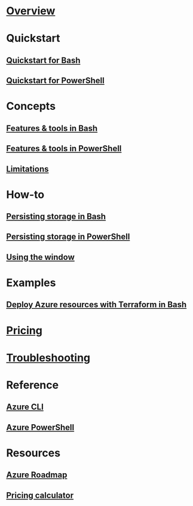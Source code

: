 # [Overview](overview.md)

# Quickstart
## [Quickstart for Bash](quickstart.md)
## [Quickstart for PowerShell](quickstart-powershell.md)

# Concepts
## [Features & tools in Bash](features.md)
## [Features & tools in PowerShell](features-powershell.md)
## [Limitations](limitations.md)

# How-to
## [Persisting storage in Bash](persisting-shell-storage.md)
## [Persisting storage in PowerShell](persisting-shell-storage-powershell.md)
## [Using the window](using-the-shell-window.md)

# Examples
## [Deploy Azure resources with Terraform in Bash](example-terraform-bash.md)

# [Pricing](pricing.md)

# [Troubleshooting](troubleshooting.md)

# Reference
## [Azure CLI](/cli/azure)
## [Azure PowerShell](/powershell/azure)

# Resources
## [Azure Roadmap](https://azure.microsoft.com/roadmap/?category=monitoring-management)
## [Pricing calculator](https://azure.microsoft.com/pricing/calculator/)
